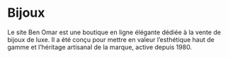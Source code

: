 # Bijoux
Le site Ben Omar est une boutique en ligne élégante dédiée à la vente de bijoux de luxe. Il a été conçu pour mettre en valeur l’esthétique haut de gamme et l’héritage artisanal de la marque, active depuis 1980.
